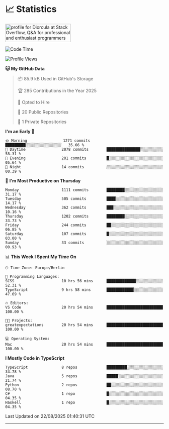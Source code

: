# 📈 Statistics
 <a href="https://stackoverflow.com/users/10433530/diorcula"><img src="https://stackoverflow.com/users/flair/10433530.png" width="208" height="58" alt="profile for Diorcula at Stack Overflow, Q&amp;A for professional and enthusiast programmers" title="profile for Diorcula at Stack Overflow, Q&amp;A for professional and enthusiast programmers"></a>
 
<!--START_SECTION:waka-->
![Code Time](http://img.shields.io/badge/Code%20Time-576%20hrs%2016%20mins-blue)

![Profile Views](http://img.shields.io/badge/Profile%20Views-0-blue)

**🐱 My GitHub Data** 

> 📦 85.9 kB Used in GitHub's Storage 
 > 
> 🏆 285 Contributions in the Year 2025
 > 
> 💼 Opted to Hire
 > 
> 📜 20 Public Repositories 
 > 
> 🔑 1 Private Repositories 
 > 
**I'm an Early 🐤** 

```text
🌞 Morning                1271 commits        █████████░░░░░░░░░░░░░░░░   35.66 % 
🌆 Daytime                2078 commits        ███████████████░░░░░░░░░░   58.31 % 
🌃 Evening                201 commits         █░░░░░░░░░░░░░░░░░░░░░░░░   05.64 % 
🌙 Night                  14 commits          ░░░░░░░░░░░░░░░░░░░░░░░░░   00.39 % 
```
📅 **I'm Most Productive on Thursday** 

```text
Monday                   1111 commits        ████████░░░░░░░░░░░░░░░░░   31.17 % 
Tuesday                  505 commits         ████░░░░░░░░░░░░░░░░░░░░░   14.17 % 
Wednesday                362 commits         ███░░░░░░░░░░░░░░░░░░░░░░   10.16 % 
Thursday                 1202 commits        ████████░░░░░░░░░░░░░░░░░   33.73 % 
Friday                   244 commits         ██░░░░░░░░░░░░░░░░░░░░░░░   06.85 % 
Saturday                 107 commits         █░░░░░░░░░░░░░░░░░░░░░░░░   03.00 % 
Sunday                   33 commits          ░░░░░░░░░░░░░░░░░░░░░░░░░   00.93 % 
```


📊 **This Week I Spent My Time On** 

```text
🕑︎ Time Zone: Europe/Berlin

💬 Programming Languages: 
SCSS                     10 hrs 56 mins      █████████████░░░░░░░░░░░░   52.31 % 
TypeScript               9 hrs 58 mins       ████████████░░░░░░░░░░░░░   47.69 % 

🔥 Editors: 
VS Code                  20 hrs 54 mins      █████████████████████████   100.00 % 

🐱‍💻 Projects: 
greatexpectations        20 hrs 54 mins      █████████████████████████   100.00 % 

💻 Operating System: 
Mac                      20 hrs 54 mins      █████████████████████████   100.00 % 
```

**I Mostly Code in TypeScript** 

```text
TypeScript               8 repos             █████████░░░░░░░░░░░░░░░░   34.78 % 
Java                     5 repos             █████░░░░░░░░░░░░░░░░░░░░   21.74 % 
Python                   2 repos             ██░░░░░░░░░░░░░░░░░░░░░░░   08.70 % 
C#                       1 repo              █░░░░░░░░░░░░░░░░░░░░░░░░   04.35 % 
Haskell                  1 repo              █░░░░░░░░░░░░░░░░░░░░░░░░   04.35 % 
```




 Last Updated on 22/08/2025 01:40:31 UTC
<!--END_SECTION:waka-->
 
---

